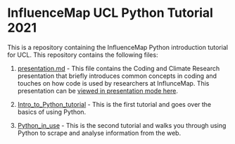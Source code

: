# InfluenceMap UCL Python Tutorial 2021


This is a repository containing the InfluenceMap Python introduction tutorial for UCL. This repository contains the following files:

1. [presentation.md](presentation.md) - This file contains the Coding and Climate Research presentation that briefly introduces common concepts in coding and touches on how code is used by researchers at InflunceMap. This presentation can be [viewed in presentation mode here](https://htmlpreview.github.io/?https://github.com/JakeCarbone/UCL-coding-tutorial/blob/master/presentation.html).

2. [Intro_to_Python_tutorial](Intro_to_Python_tutorial.ipynb) - This is the first tutorial and goes over the basics of using Python.

3. [Python_in_use](Python_in_use) - This is the second tutorial and walks you through using Python to scrape and analyse information from the web. 


